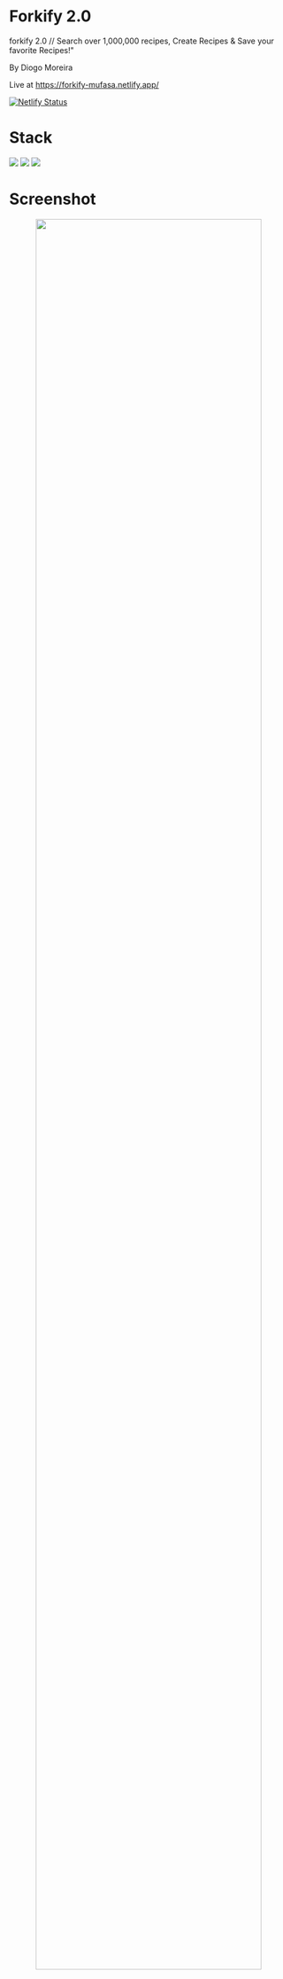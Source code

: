 # Forkify 2.0

forkify 2.0 // Search over 1,000,000 recipes, Create Recipes & Save your favorite Recipes!"

By Diogo Moreira

Live at https://forkify-mufasa.netlify.app/

[![Netlify Status](https://api.netlify.com/api/v1/badges/24d80ae8-c3d9-4645-a6d8-9e97fc8dec3c/deploy-status)](https://app.netlify.com/sites/forkify-mufasa/deploys)

# Stack

![](https://img.shields.io/badge/html5-✓-orange.svg)
![](https://img.shields.io/badge/sass-✓-orange.svg)
![](https://img.shields.io/badge/JavaScript-✓-orange.svg)

# Screenshot

<p align="center">
  <img src="https://github.com/diogomufasa/forkify-mufasa/blob/main/Screenshot%202023-06-01%20at%2021.25.03.png" width="90%" />
</p>
